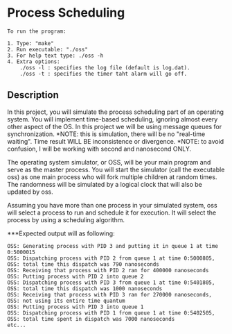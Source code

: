 # Process Scheduling

	To run the program:

	1. Type: "make"
	2. Run executable: "./oss"
	3. For help text type: ./oss -h
	4. Extra options:
		./oss -l : specifies the log file (default is log.dat).
		./oss -t : specifies the timer taht alarm will go off.

## Description
In this project, you will simulate the process scheduling part of an operating system. You will implement time-based scheduling,
ignoring almost every other aspect of the OS. In this project we will be using message queues for synchronization.
*NOTE: this is simulation, there will be no "real-time waiting". Time result WILL BE inconsistence or divergence.
*NOTE: to avoid confusion, I will be working with second and nanosecond ONLY.

The operating system simulator, or OSS, will be your main program and serve as the master process. 
You will start the simulator (call the executable oss) as one main process who will fork multiple children at random times. 
The randomness will be simulated by a logical clock that will also be updated by oss.

Assuming you have more than one process in your simulated system, oss will select a process to run and schedule it for execution. It
will select the process by using a scheduling algorithm.

***Expected output will as following:

	OSS: Generating process with PID 3 and putting it in queue 1 at time 0:5000015
	OSS: Dispatching process with PID 2 from queue 1 at time 0:5000805,
	OSS: total time this dispatch was 790 nanoseconds
	OSS: Receiving that process with PID 2 ran for 400000 nanoseconds
	OSS: Putting process with PID 2 into queue 2
	OSS: Dispatching process with PID 3 from queue 1 at time 0:5401805,
	OSS: total time this dispatch was 1000 nanoseconds
	OSS: Receiving that process with PID 3 ran for 270000 nanoseconds,
	OSS: not using its entire time quantum
	OSS: Putting process with PID 3 into queue 1
	OSS: Dispatching process with PID 1 from queue 1 at time 0:5402505,
	OSS: total time spent in dispatch was 7000 nanoseconds
	etc...

